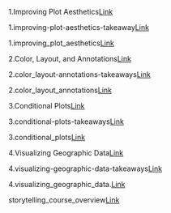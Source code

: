 1.Improving Plot Aesthetics[Link](https://github.com/Rish1382/step-5-Story-Telling-Through-Data-Visulization/blob/main/1.Improving%20Plot%20Aesthetics.ipynb)

1.improving-plot-aesthetics-takeaway[Link](https://github.com/Rish1382/step-5-Story-Telling-Through-Data-Visulization/blob/main/1.improving-plot-aesthetics-takeaways.pdf)

1.improving_plot_aesthetics[Link](https://github.com/Rish1382/step-5-Story-Telling-Through-Data-Visulization/blob/main/1.improving_plot_aesthetics.txt)

2.Color, Layout, and Annotations[Link](https://github.com/Rish1382/step-5-Story-Telling-Through-Data-Visulization/blob/main/2.Color%2C%20Layout%2C%20and%20Annotations.ipynb)

2.color_layout-annotations-takeaways[Link](https://github.com/Rish1382/step-5-Story-Telling-Through-Data-Visulization/blob/main/2.color_layout-annotations-takeaways.pdf)

2.color_layout_annotations[Link](https://github.com/Rish1382/step-5-Story-Telling-Through-Data-Visulization/blob/main/2.color_layout_annotations.txt)

3.Conditional Plots[Link](https://github.com/Rish1382/step-5-Story-Telling-Through-Data-Visulization/blob/main/3.Conditional%20Plots.ipynb)

3.conditional-plots-takeaways[Link](https://github.com/Rish1382/step-5-Story-Telling-Through-Data-Visulization/blob/main/3.conditional-plots-takeaways.pdf)

3.conditional_plots[Link](https://github.com/Rish1382/step-5-Story-Telling-Through-Data-Visulization/blob/main/3.conditional_plots.txt)

4.Visualizing Geographic Data[Link](https://github.com/Rish1382/step-5-Story-Telling-Through-Data-Visulization/blob/main/4.Visualizing%20Geographic%20Data.ipynb)

4.visualizing-geographic-data-takeaways[Link](https://github.com/Rish1382/step-5-Story-Telling-Through-Data-Visulization/blob/main/4.visualizing-geographic-data-takeaways%20(1).pdf)

4.visualizing_geographic_data.[Link](https://github.com/Rish1382/step-5-Story-Telling-Through-Data-Visulization/blob/main/4.visualizing_geographic_data.txt)

storytelling_course_overview[Link](https://github.com/Rish1382/step-5-Story-Telling-Through-Data-Visulization/blob/main/storytelling_course_overview.png)
